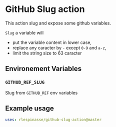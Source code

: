 # GitHub Slug action

This action slug and expose some github variables.

`Slug` a variable will

- put the variable content in lower case,
- replace any caracter by `-` except `0-9` and `a-z`,
- limit the string size to 63 caracter

## Environement Variables

### `GITHUB_REF_SLUG`

Slug from `GITHUB_REF` env variables

## Example usage

```yaml
uses: rlespinasse/github-slug-action@master
```
